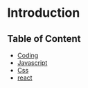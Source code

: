 # Introduction

## Table of Content

- [Coding](/topics/coding/)
- [Javascript](/topics/javascript/)
- [Css](/topics/css/)
- [react](/topics/react/)
